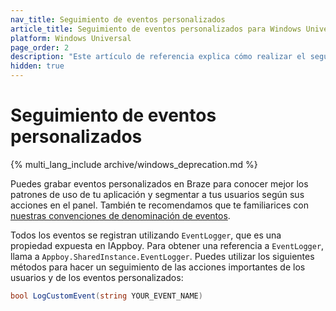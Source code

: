 ```yaml
---
nav_title: Seguimiento de eventos personalizados
article_title: Seguimiento de eventos personalizados para Windows Universal
platform: Windows Universal
page_order: 2
description: "Este artículo de referencia explica cómo realizar el seguimiento de eventos personalizados en la plataforma Windows Universal."
hidden: true
---
```


# Seguimiento de eventos personalizados
{% multi_lang_include archive/windows_deprecation.md %}

Puedes grabar eventos personalizados en Braze para conocer mejor los patrones de uso de tu aplicación y segmentar a tus usuarios según sus acciones en el panel. También te recomendamos que te familiarices con [nuestras convenciones de denominación de eventos]({{site.baseurl}}/user_guide/data_and_analytics/custom_data/event_naming_conventions/).

Todos los eventos se registran utilizando `EventLogger`, que es una propiedad expuesta en IAppboy. Para obtener una referencia a `EventLogger`, llama a `Appboy.SharedInstance.EventLogger`. Puedes utilizar los siguientes métodos para hacer un seguimiento de las acciones importantes de los usuarios y de los eventos personalizados:

```csharp
bool LogCustomEvent(string YOUR_EVENT_NAME)
```
